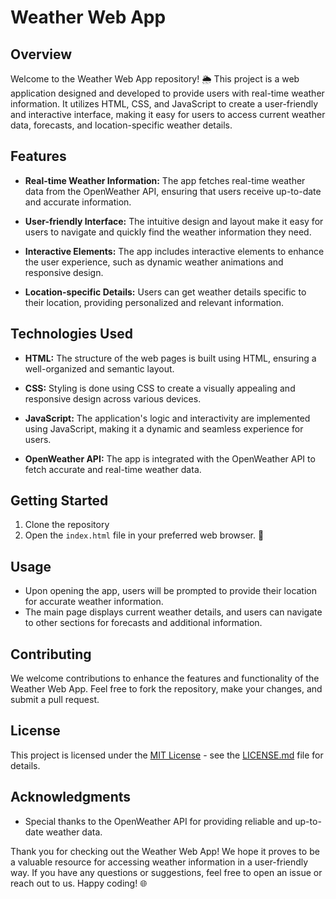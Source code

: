# Weather Web App

## Overview

Welcome to the Weather Web App repository! 🌦️ This project is a web application designed and developed to provide users with real-time weather information. It utilizes HTML, CSS, and JavaScript to create a user-friendly and interactive interface, making it easy for users to access current weather data, forecasts, and location-specific weather details.

## Features

- **Real-time Weather Information:** The app fetches real-time weather data from the OpenWeather API, ensuring that users receive up-to-date and accurate information.

- **User-friendly Interface:** The intuitive design and layout make it easy for users to navigate and quickly find the weather information they need.

- **Interactive Elements:** The app includes interactive elements to enhance the user experience, such as dynamic weather animations and responsive design.

- **Location-specific Details:** Users can get weather details specific to their location, providing personalized and relevant information.

## Technologies Used

- **HTML:** The structure of the web pages is built using HTML, ensuring a well-organized and semantic layout.

- **CSS:** Styling is done using CSS to create a visually appealing and responsive design across various devices.

- **JavaScript:** The application's logic and interactivity are implemented using JavaScript, making it a dynamic and seamless experience for users.

- **OpenWeather API:** The app is integrated with the OpenWeather API to fetch accurate and real-time weather data.

## Getting Started

1. Clone the repository
2. Open the `index.html` file in your preferred web browser. 🚀

## Usage

- Upon opening the app, users will be prompted to provide their location for accurate weather information.
- The main page displays current weather details, and users can navigate to other sections for forecasts and additional information.

## Contributing

We welcome contributions to enhance the features and functionality of the Weather Web App. Feel free to fork the repository, make your changes, and submit a pull request.

## License

This project is licensed under the [MIT License](LICENSE.md) - see the [LICENSE.md](LICENSE.md) file for details.

## Acknowledgments

- Special thanks to the OpenWeather API for providing reliable and up-to-date weather data.

Thank you for checking out the Weather Web App! We hope it proves to be a valuable resource for accessing weather information in a user-friendly way. If you have any questions or suggestions, feel free to open an issue or reach out to us. Happy coding! 🌐
